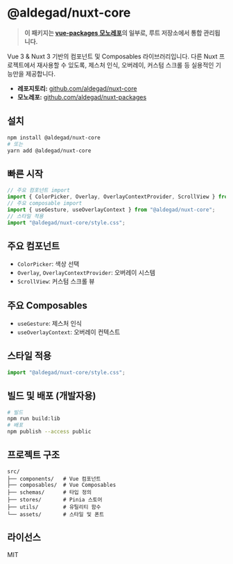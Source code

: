 # @aldegad/nuxt-core

> **이 패키지는 [vue-packages 모노레포](https://github.com/aldegad/nuxt-packages)의 일부로, 루트 저장소에서 통합 관리됩니다.**

Vue 3 & Nuxt 3 기반의 컴포넌트 및 Composables 라이브러리입니다. 다른 Nuxt 프로젝트에서 재사용할 수 있도록, 제스처 인식, 오버레이, 커스텀 스크롤 등 실용적인 기능만을 제공합니다.

- **레포지토리:** [github.com/aldegad/nuxt-core](https://github.com/aldegad/nuxt-core)
- **모노레포:** [github.com/aldegad/nuxt-packages](https://github.com/aldegad/nuxt-packages)

## 설치

```bash
npm install @aldegad/nuxt-core
# 또는
yarn add @aldegad/nuxt-core
```

## 빠른 시작

```js
// 주요 컴포넌트 import
import { ColorPicker, Overlay, OverlayContextProvider, ScrollView } from "@aldegad/nuxt-core";
// 주요 composable import
import { useGesture, useOverlayContext } from "@aldegad/nuxt-core";
// 스타일 적용
import "@aldegad/nuxt-core/style.css";
```

## 주요 컴포넌트

- `ColorPicker`: 색상 선택
- `Overlay`, `OverlayContextProvider`: 오버레이 시스템
- `ScrollView`: 커스텀 스크롤 뷰

## 주요 Composables

- `useGesture`: 제스처 인식
- `useOverlayContext`: 오버레이 컨텍스트

## 스타일 적용

```js
import "@aldegad/nuxt-core/style.css";
```

## 빌드 및 배포 (개발자용)

```bash
# 빌드
npm run build:lib
# 배포
npm publish --access public
```

## 프로젝트 구조

```
src/
├── components/   # Vue 컴포넌트
├── composables/  # Vue Composables
├── schemas/      # 타입 정의
├── stores/       # Pinia 스토어
├── utils/        # 유틸리티 함수
└── assets/       # 스타일 및 폰트
```

## 라이선스

MIT
